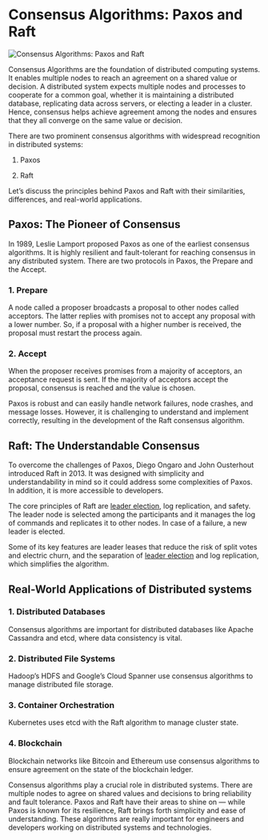 # Consensus Algorithms: Paxos and Raft

![Consensus Algorithms: Paxos and Raft](https://miro.medium.com/v2/resize:fit:1100/format:webp/1*RpPwDw4ugpUljrPXI8ZJXQ.jpeg)

Consensus Algorithms are the foundation of distributed computing systems. It enables multiple nodes to reach an agreement on a shared value or decision. A distributed system expects multiple nodes and processes to cooperate for a common goal, whether it is maintaining a distributed database, replicating data across servers, or electing a leader in a cluster. Hence, consensus helps achieve agreement among the nodes and ensures that they all converge on the same value or decision.

There are two prominent consensus algorithms with widespread recognition in distributed systems:

1. Paxos

2. Raft

Let’s discuss the principles behind Paxos and Raft with their similarities, differences, and real-world applications.

## Paxos: The Pioneer of Consensus

In 1989, Leslie Lamport proposed Paxos as one of the earliest consensus algorithms. It is highly resilient and fault-tolerant for reaching consensus in any distributed system. There are two protocols in Paxos, the Prepare and the Accept.

### 1. Prepare

A node called a proposer broadcasts a proposal to other nodes called acceptors. The latter replies with promises not to accept any proposal with a lower number. So, if a proposal with a higher number is received, the proposal must restart the process again.

### 2. Accept

When the proposer receives promises from a majority of acceptors, an acceptance request is sent. If the majority of acceptors accept the proposal, consensus is reached and the value is chosen.

Paxos is robust and can easily handle network failures, node crashes, and message losses. However, it is challenging to understand and implement correctly, resulting in the development of the Raft consensus algorithm.

## Raft: The Understandable Consensus

To overcome the challenges of Paxos, Diego Ongaro and John Ousterhout introduced Raft in 2013. It was designed with simplicity and understandability in mind so it could address some complexities of Paxos. In addition, it is more accessible to developers.

The core principles of Raft are [leader election](https://github.com/pragyaasapkota/System-Design-Concepts/tree/master/Leader%20Election), log replication, and safety. The leader node is selected among the participants and it manages the log of commands and replicates it to other nodes. In case of a failure, a new leader is elected.

Some of its key features are leader leases that reduce the risk of split votes and electric churn, and the separation of [leader election](https://github.com/pragyaasapkota/System-Design-Concepts/tree/master/Leader%20Election) and log replication, which simplifies the algorithm.

## Real-World Applications of Distributed systems

### 1. Distributed Databases

Consensus algorithms are important for distributed databases like Apache Cassandra and etcd, where data consistency is vital.

### 2. Distributed File Systems

Hadoop’s HDFS and Google’s Cloud Spanner use consensus algorithms to manage distributed file storage.

### 3. Container Orchestration

Kubernetes uses etcd with the Raft algorithm to manage cluster state.

### 4. Blockchain

Blockchain networks like Bitcoin and Ethereum use consensus algorithms to ensure agreement on the state of the blockchain ledger.

Consensus algorithms play a crucial role in distributed systems. There are multiple nodes to agree on shared values and decisions to bring reliability and fault tolerance. Paxos and Raft have their areas to shine on — while Paxos is known for its resilience, Raft brings forth simplicity and ease of understanding. These algorithms are really important for engineers and developers working on distributed systems and technologies.
